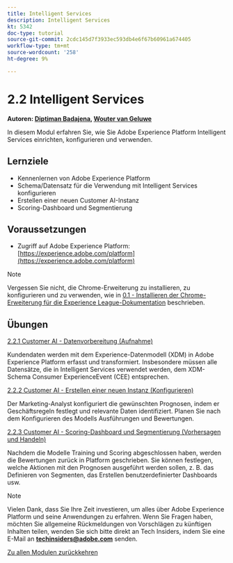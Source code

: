 ```yaml
---
title: Intelligent Services
description: Intelligent Services
kt: 5342
doc-type: tutorial
source-git-commit: 2cdc145d7f3933ec593db4e6f67b60961a674405
workflow-type: tm+mt
source-wordcount: '258'
ht-degree: 9%

---
```


# 2.2 Intelligent Services

**Autoren: [Diptiman Badajena](https://www.linkedin.com/in/diptiman-badajena-1b178019/), [Wouter van Geluwe](https://www.linkedin.com/in/woutervangeluwe/)**

In diesem Modul erfahren Sie, wie Sie Adobe Experience Platform Intelligent Services einrichten, konfigurieren und verwenden.

## Lernziele

- Kennenlernen von Adobe Experience Platform
- Schema/Datensatz für die Verwendung mit Intelligent Services konfigurieren
- Erstellen einer neuen Customer AI-Instanz
- Scoring-Dashboard und Segmentierung

## Voraussetzungen

- Zugriff auf Adobe Experience Platform: [https://experience.adobe.com/platform](https://experience.adobe.com/platform)

>[!NOTE]
>
>Vergessen Sie nicht, die Chrome-Erweiterung zu installieren, zu konfigurieren und zu verwenden, wie in [0.1 - Installieren der Chrome-Erweiterung für die Experience League-Dokumentation](../../gettingstarted/gettingstarted/ex1.md) beschrieben.

## Übungen

[2.2.1 Customer AI - Datenvorbereitung (Aufnahme)](./ex1.md)

Kundendaten werden mit dem Experience-Datenmodell (XDM) in Adobe Experience Platform erfasst und transformiert. Insbesondere müssen alle Datensätze, die in Intelligent Services verwendet werden, dem XDM-Schema Consumer ExperienceEvent (CEE) entsprechen.

[2.2.2 Customer AI - Erstellen einer neuen Instanz (Konfigurieren)](./ex2.md)

Der Marketing-Analyst konfiguriert die gewünschten Prognosen, indem er Geschäftsregeln festlegt und relevante Daten identifiziert. Planen Sie nach dem Konfigurieren des Modells Ausführungen und Bewertungen.

[2.2.3 Customer AI - Scoring-Dashboard und Segmentierung (Vorhersagen und Handeln)](./ex3.md)

Nachdem die Modelle Training und Scoring abgeschlossen haben, werden die Bewertungen zurück in Platform geschrieben. Sie können festlegen, welche Aktionen mit den Prognosen ausgeführt werden sollen, z. B. das Definieren von Segmenten, das Erstellen benutzerdefinierter Dashboards usw.

>[!NOTE]
>
>Vielen Dank, dass Sie Ihre Zeit investieren, um alles über Adobe Experience Platform und seine Anwendungen zu erfahren. Wenn Sie Fragen haben, möchten Sie allgemeine Rückmeldungen von Vorschlägen zu künftigen Inhalten teilen, wenden Sie sich bitte direkt an Tech Insiders, indem Sie eine E-Mail an **techinsiders@adobe.com** senden.

[Zu allen Modulen zurückkehren](../../../overview.md)
